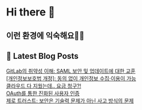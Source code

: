 # Hi there 👋

## 이런 환경에 익숙해요✍🏼

## 📕 Latest Blog Posts

<a href=https://honge1122.tistory.com/75>GitLab의 취약성 이해: SAML 보안 및 업데이트에 대한 교훈</a></br><a href=https://honge1122.tistory.com/74>[개인정보보호법 개정]: 동의 없이 개인정보 수집&middot;이용이 가능</a></br><a href=https://honge1122.tistory.com/73>클라우드 다 지웠는데.. 요금 청구?!</a></br><a href=https://honge1122.tistory.com/72>OAuth를 통한 진화된 사용자 인증</a></br><a href=https://honge1122.tistory.com/71>제로 트러스트: 보안은 기술력 문제가 아닌 사고 방식의 문제</a></br>